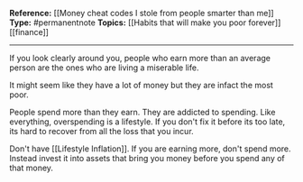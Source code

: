 
**Reference:** [[Money cheat codes I stole from people smarter than me]]
**Type:** #permanentnote 
**Topics:** [[Habits that will make you poor forever]] [[finance]]

----
If you look clearly around you, people who earn more than an average person are the ones who are living a miserable life. 

It might seem like they have a lot of money but they are infact the most poor.

People spend more than they earn. They are addicted to spending. Like everything, overspending is a lifestyle. If you don't fix it before its too late, its hard to recover from all the loss that you incur. 

Don't have [[Lifestyle Inflation]]. If you are earning more, don't spend more. Instead invest it into assets that bring you money before you spend any of that money.

